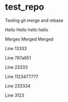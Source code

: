 # test_repo
Testing git merge and rebase


Hello Hello hello hello

Merges Merged Merged

Line 13333

Line 787a851

Line 23333

Line 1123477777

Line 233334

Line 3123
